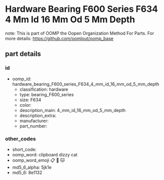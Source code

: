 # Hardware Bearing F600 Series F634 4 Mm Id 16 Mm Od 5 Mm Depth  

note: This is part of OOMP the Oopen Organization Method For Parts. For more details: https://github.com/oomlout/oomp_base

##  part details





### id
* oomp_id: hardware_bearing_F600_series_F634_4_mm_id_16_mm_od_5_mm_depth
  * classification: hardware
  * type: bearing_F600_series
  * size: F634
  * color: 
  * description_main: 4_mm_id_16_mm_od_5_mm_depth
  * description_extra: 
  * manufacturer: 
  * part_number: 

### other_codes
* short_code: 
* oomp_word: clipboard dizzy cat
* oomp_word_emoji :clipboard: :dizzy: :cat:
* md5_6_alpha: 5jk1e
* md5_6: 8e1132